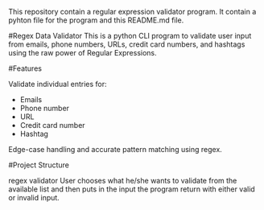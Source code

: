 This repository contain a regular expression validator program.
It contain a pyhton file for the program and this README.md file.

#Regex Data  Validator
This is a python CLI program to validate user input from emails, phone numbers, URLs, credit card numbers, and  hashtags using the raw power of Regular Expressions.

#Features

 Validate individual entries for:
- Emails 
- Phone number  
- URL
- Credit card number  
- Hashtag

Edge-case handling and accurate pattern matching using regex.

#Project Structure

regex validator
User chooses what he/she wants to validate from the available list and then puts in the input the program return with either valid or invalid input.
